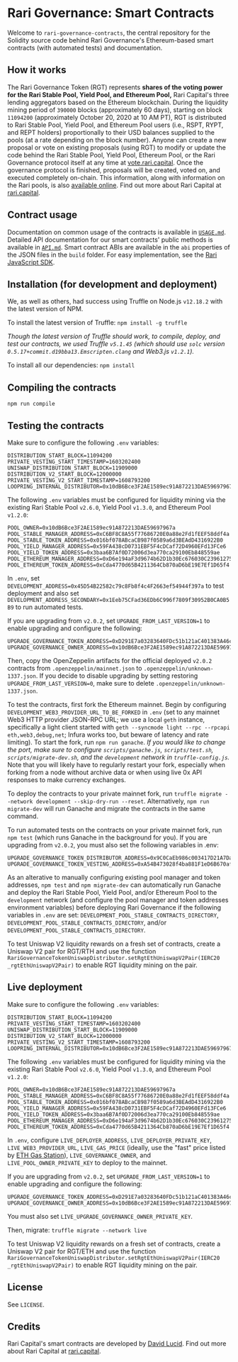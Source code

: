 # Rari Governance: Smart Contracts

Welcome to `rari-governance-contracts`, the central repository for the Solidity source code behind Rari Governance's Ethereum-based smart contracts (with automated tests) and documentation.

## How it works

The Rari Governance Token (RGT) represents **shares of the voting power for the Rari Stable Pool, Yield Pool, and Ethereum Pool,** Rari Capital's three lending aggregators based on the Ethereum blockchain. During the liquidity mining period of `390000` blocks (approximately 60 days), starting on block `11094200` (approximately October 20, 2020 at 10 AM PT), RGT is distributed to Rari Stable Pool, Yield Pool, and Ethereum Pool users (i.e., RSPT, RYPT, and REPT holders) proportionally to their USD balances supplied to the pools (at a rate depending on the block number). Anyone can create a new proposal or vote on existing proposals (using RGT) to modify or update the code behind the Rari Stable Pool, Yield Pool, Ethereum Pool, or the Rari Governance protocol itself at any time at [vote.rari.capital](https://vote.rari.capital/). Once the governance protocol is finished, proposals will be created, voted on, and executed completely on-chain. This information, along with information on the Rari pools, is also [available online](https://rari.capital/current.html). Find out more about Rari Capital at [rari.capital](https://rari.capital).

## Contract usage

Documentation on common usage of the contracts is available in [`USAGE.md`](USAGE.md). Detailed API documentation for our smart contracts' public methods is available in [`API.md`](API.md). Smart contract ABIs are available in the `abi` properties of the JSON files in the `build` folder. For easy implementation, see the [Rari JavaScript SDK](https://github.com/Rari-Capital/rari-sdk).

## Installation (for development and deployment)

We, as well as others, had success using Truffle on Node.js `v12.18.2` with the latest version of NPM.

To install the latest version of Truffle: `npm install -g truffle`

*Though the latest version of Truffle should work, to compile, deploy, and test our contracts, we used Truffle `v5.1.45` (which should use `solc` version `0.5.17+commit.d19bba13.Emscripten.clang` and Web3.js `v1.2.1`).*

To install all our dependencies: `npm install`

## Compiling the contracts

`npm run compile`

## Testing the contracts

Make sure to configure the following `.env` variables:

    DISTRIBUTION_START_BLOCK=11094200
    PRIVATE_VESTING_START_TIMESTAMP=1603202400
    UNISWAP_DISTRIBUTION_START_BLOCK=11909000
    DISTRIBUTION_V2_START_BLOCK=12000000
    PRIVATE_VESTING_V2_START_TIMESTAMP=1608793200
    LOOPRING_INTERNAL_DISTRIBUTOR=0x10dB6Bce3F2AE1589ec91A872213DAE59697967a

The following `.env` variables must be configured for liquidity mining via the existing Rari Stable Pool `v2.6.0`, Yield Pool `v1.3.0`, and Ethereum Pool `v1.2.0`:

    POOL_OWNER=0x10dB6Bce3F2AE1589ec91A872213DAE59697967a
    POOL_STABLE_MANAGER_ADDRESS=0xC6BF8C8A55f77686720E0a88e2Fd1fEEF58ddf4a
    POOL_STABLE_TOKEN_ADDRESS=0x016bf078ABcaCB987f0589a6d3BEAdD4316922B0
    POOL_YIELD_MANAGER_ADDRESS=0x59FA438cD0731EBF5F4cDCaf72D4960EFd13FCe6
    POOL_YIELD_TOKEN_ADDRESS=0x3baa6B7Af0D72006d3ea770ca29100Eb848559ae
    POOL_ETHEREUM_MANAGER_ADDRESS=0xD6e194aF3d9674b62D1b30Ec676030C23961275e
    POOL_ETHEREUM_TOKEN_ADDRESS=0xCda4770d65B4211364Cb870aD6bE19E7Ef1D65f4

In `.env`, set `DEVELOPMENT_ADDRESS=0x45D54B22582c79c8Fb8f4c4F2663ef54944f397a` to test deployment and also set `DEVELOPMENT_ADDRESS_SECONDARY=0x1Eeb75CFad36EDb6C996f7809f30952B0CA0B5B9` to run automated tests.

If you are upgrading from `v2.0.2`, set `UPGRADE_FROM_LAST_VERSION=1` to enable upgrading and configure the following:

    UPGRADE_GOVERNANCE_TOKEN_ADDRESS=0xD291E7a03283640FDc51b121aC401383A46cC623
    UPGRADE_GOVERNANCE_OWNER_ADDRESS=0x10dB6Bce3F2AE1589ec91A872213DAE59697967a

Then, copy the OpenZeppelin artifacts for the official deployed `v2.0.2` contracts from `.openzeppelin/mainnet.json` to `.openzeppelin/unknown-1337.json`. If you decide to disable upgrading by setting restoring `UPGRADE_FROM_LAST_VERSION=0`, make sure to delete `.openzeppelin/unknown-1337.json`.

To test the contracts, first fork the Ethereum mainnet. Begin by configuring `DEVELOPMENT_WEB3_PROVIDER_URL_TO_BE_FORKED` in `.env` (set to any mainnet Web3 HTTP provider JSON-RPC URL; we use a local `geth` instance, specifically a light client started with `geth --syncmode light --rpc --rpcapi eth,web3,debug,net`; Infura works too, but beware of latency and rate limiting). To start the fork, run `npm run ganache`. *If you would like to change the port, make sure to configure `scripts/ganache.js`, `scripts/test.sh`, `scripts/migrate-dev.sh`, and the `development` network in `truffle-config.js`.* Note that you will likely have to regularly restart your fork, especially when forking from a node without archive data or when using live 0x API responses to make currency exchanges.

To deploy the contracts to your private mainnet fork, run `truffle migrate --network development --skip-dry-run --reset`. Alternatively, `npm run migrate-dev` will run Ganache and migrate the contracts in the same command.

To run automated tests on the contracts on your private mainnet fork, run `npm test` (which runs Ganache in the background for you). If you are upgrading from `v2.0.2`, you must also set the following variables in .env:

    UPGRADE_GOVERNANCE_TOKEN_DISTRIBUTOR_ADDRESS=0x9C0CaEb986c003417D21A7Daaf30221d61FC1043
    UPGRADE_GOVERNANCE_TOKEN_VESTING_ADDRESS=0xA54B473028f4ba881F1eD6B670af4103e8F9B98a

As an alterative to manually configuring existing pool manager and token addresses, `npm test` and `npm migrate-dev` can automatically run Ganache and deploy the Rari Stable Pool, Yield Pool, and/or Ethereum Pool to the `development` network (and configure the pool manager and token addresses environment variables) before deploying Rari Governance if the following variables in `.env` are set: `DEVELOPMENT_POOL_STABLE_CONTRACTS_DIRECTORY`, `DEVELOPMENT_POOL_STABLE_CONTRACTS_DIRECTORY`, and/or `DEVELOPMENT_POOL_STABLE_CONTRACTS_DIRECTORY`.

To test Uniswap V2 liquidity rewards on a fresh set of contracts, create a Uniswap V2 pair for RGT/RTH and use the function `RariGovernanceTokenUniswapDistributor.setRgtEthUniswapV2Pair(IERC20 _rgtEthUniswapV2Pair)` to enable RGT liquidity mining on the pair.

## Live deployment

Make sure to configure the following `.env` variables:

    DISTRIBUTION_START_BLOCK=11094200
    PRIVATE_VESTING_START_TIMESTAMP=1603202400
    UNISWAP_DISTRIBUTION_START_BLOCK=11909000
    DISTRIBUTION_V2_START_BLOCK=12000000
    PRIVATE_VESTING_V2_START_TIMESTAMP=1608793200
    LOOPRING_INTERNAL_DISTRIBUTOR=0x10dB6Bce3F2AE1589ec91A872213DAE59697967a

The following `.env` variables must be configured for liquidity mining via the existing Rari Stable Pool `v2.6.0`, Yield Pool `v1.3.0`, and Ethereum Pool `v1.2.0`:

    POOL_OWNER=0x10dB6Bce3F2AE1589ec91A872213DAE59697967a
    POOL_STABLE_MANAGER_ADDRESS=0xC6BF8C8A55f77686720E0a88e2Fd1fEEF58ddf4a
    POOL_STABLE_TOKEN_ADDRESS=0x016bf078ABcaCB987f0589a6d3BEAdD4316922B0
    POOL_YIELD_MANAGER_ADDRESS=0x59FA438cD0731EBF5F4cDCaf72D4960EFd13FCe6
    POOL_YIELD_TOKEN_ADDRESS=0x3baa6B7Af0D72006d3ea770ca29100Eb848559ae
    POOL_ETHEREUM_MANAGER_ADDRESS=0xD6e194aF3d9674b62D1b30Ec676030C23961275e
    POOL_ETHEREUM_TOKEN_ADDRESS=0xCda4770d65B4211364Cb870aD6bE19E7Ef1D65f4

In `.env`, configure `LIVE_DEPLOYER_ADDRESS`, `LIVE_DEPLOYER_PRIVATE_KEY`, `LIVE_WEB3_PROVIDER_URL`, `LIVE_GAS_PRICE` (ideally, use the "fast" price listed by [ETH Gas Station](https://www.ethgasstation.info/)), `LIVE_GOVERNANCE_OWNER`, and `LIVE_POOL_OWNER_PRIVATE_KEY` to deploy to the mainnet.

If you are upgrading from `v2.0.2`, set `UPGRADE_FROM_LAST_VERSION=1` to enable upgrading and configure the following:

    UPGRADE_GOVERNANCE_TOKEN_ADDRESS=0xD291E7a03283640FDc51b121aC401383A46cC623
    UPGRADE_GOVERNANCE_OWNER_ADDRESS=0x10dB6Bce3F2AE1589ec91A872213DAE59697967a

You must also set `LIVE_UPGRADE_GOVERNANCE_OWNER_PRIVATE_KEY`.

Then, migrate: `truffle migrate --network live`

To test Uniswap V2 liquidity rewards on a fresh set of contracts, create a Uniswap V2 pair for RGT/ETH and use the function `RariGovernanceTokenUniswapDistributor.setRgtEthUniswapV2Pair(IERC20 _rgtEthUniswapV2Pair)` to enable RGT liquidity mining on the pair.

## License

See `LICENSE`.

## Credits

Rari Capital's smart contracts are developed by [David Lucid](https://github.com/davidlucid). Find out more about Rari Capital at [rari.capital](https://rari.capital).
